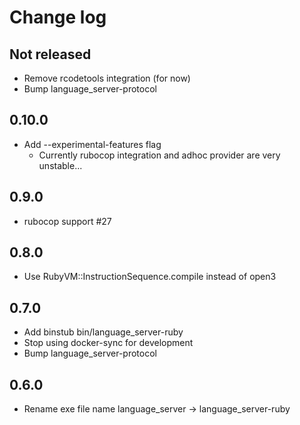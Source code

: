 # Change log

## Not released

- Remove rcodetools integration (for now)
- Bump language_server-protocol

## 0.10.0

- Add --experimental-features flag
  - Currently rubocop integration and adhoc provider are very unstable...

## 0.9.0

- rubocop support #27

## 0.8.0

- Use RubyVM::InstructionSequence.compile instead of open3

## 0.7.0

- Add binstub bin/language_server-ruby
- Stop using docker-sync for development
- Bump language_server-protocol

## 0.6.0

- Rename exe file name language_server -> language_server-ruby
